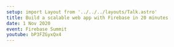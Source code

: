 ```yaml
---
setup: import Layout from '../../../layouts/Talk.astro'
title: Build a scalable web app with Firebase in 20 minutes
date: 1 Nov 2020
event: Firebase Summit
youtube: bP3FZGyxQx4
---
```

